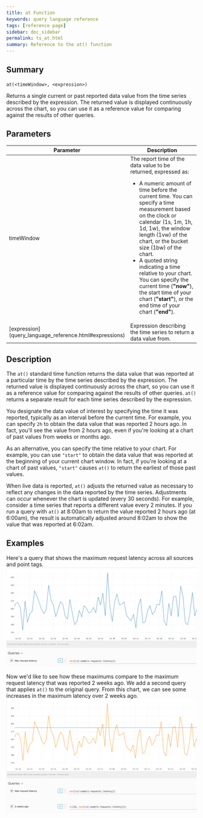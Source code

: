 ```yaml
---
title: at Function
keywords: query language reference
tags: [reference page]
sidebar: doc_sidebar
permalink: ts_at.html
summary: Reference to the at() function
---
```

## Summary
```
at(<timeWindow>, <expression>)
```
Returns a single current or past reported data value from the time series described by the expression. The returned value is displayed continuously across the chart, so you can use it as a reference value for comparing against the results of other queries. 

## Parameters
<table>
<tbody>
<thead>
<tr><th width="20%">Parameter</th><th width="80%">Description</th></tr>
</thead>
<tr><td>timeWindow</td>
<td>The report time of the data value to be returned, expressed as:
<ul>
<li>A numeric amount of time before the current time. You can specify a time measurement based on the clock or calendar (1s, 1m, 1h, 1d, 1w), the window length (1vw) of the chart, or the bucket size (1bw) of the chart.</li>
<li>A quoted string indicating a time relative to your chart. You can specify the current time (<strong>"now"</strong>), 
the start time of your chart (<strong>"start"</strong>), or the end time of your chart (<strong>"end"</strong>).</li>
</ul>
</td></tr>
<tr>
<td markdown="span"> [expression](query_language_reference.html#expressions)</td>
<td>Expression describing the time series to return a data value from. </td></tr>
</tbody>
</table>


## Description

The `at()` standard time function returns the data value that was reported at a particular time by the time series described by the expression.  The returned value is displayed continuously across the chart, so you can use it as a reference value for comparing against the results of other queries. `at()` returns a separate result for each time series described by the expression.

You designate the data value of interest by specifying the time it was reported, typically as an interval before the current time. For example, you can specify `2h` to obtain the data value that was reported 2 hours ago. In fact, you'll see the value from 2 hours ago, even if you're looking at a chart of past values from weeks or months ago.

As an alternative, you can specify the time relative to your chart. For example, you can use `"start"` to obtain the data value that was reported at the beginning of your current chart window. In fact, if you're looking at a chart of past values, `"start"` causes `at()` to return the earliest of those past values.
 
When live data is reported, `at()` adjusts the returned value as necessary to reflect any changes in the data reported by the time series. Adjustments can occur whenever the chart is updated (every 30 seconds). For example, consider a time series that reports a different value every 2 minutes. If you run a query with `at()` at 8:00am to return the value reported 2 hours ago (at 6:00am), the result is automatically adjusted around 8:02am to show the value that was reported at 6:02am.  


## Examples

Here's a query that shows the maximum request latency across all sources and point tags.
![at before](images/ts_at_before.png)

Now we'd like to see how these maximums compare to the maximum request latency that was reported 2 weeks ago. We add a second query that applies `at()` to the original query. From this chart, we can see some increases in the maximum latency over 2 weeks ago.
![at after](images/ts_at_after.png)
